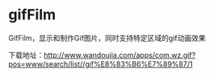 gifFilm
=======

GifFilm，显示和制作Gif图片，同时支持特定区域的gif动画效果

下载地址：http://www.wandoujia.com/apps/com.wz.gif?pos=www/search/list//gif%E8%83%B6%E7%89%87/1
